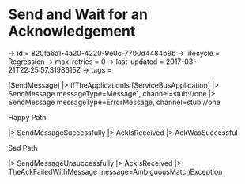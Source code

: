 # Send and Wait for an Acknowledgement

-> id = 820fa6a1-4a20-4220-9e0c-7700d4484b9b
-> lifecycle = Regression
-> max-retries = 0
-> last-updated = 2017-03-21T22:25:57.3198615Z
-> tags = 

[SendMessage]
|> IfTheApplicationIs
    [ServiceBusApplication]
    |> SendMessage messageType=Message1, channel=stub://one
    |> SendMessage messageType=ErrorMessage, channel=stub://one


Happy Path

|> SendMessageSuccessfully
|> AckIsReceived
|> AckWasSuccessful

Sad Path

|> SendMessageUnsuccessfully
|> AckIsReceived
|> TheAckFailedWithMessage message=AmbiguousMatchException
~~~

